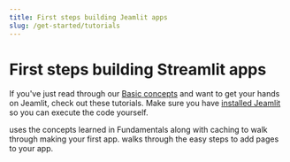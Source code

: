 ```yaml
---
title: First steps building Jeamlit apps
slug: /get-started/tutorials
---
```


# First steps building Streamlit apps

If you've just read through our [Basic concepts](/get-started/fundamentals/main-concepts) and want to get your hands on Jeamlit, check out these tutorials. Make sure you have [installed Jeamlit](/get-started/installation) so you can execute the code yourself.

<InlineCalloutContainer>
    <InlineCallout
        color="red-70"
        icon="description"
        bold="Create an app"
        href="/get-started/tutorials/create-an-app"
    >uses the concepts learned in Fundamentals along with caching to walk through making your first app.</InlineCallout>
    <InlineCallout
        color="red-70"
        icon="auto_stories"
        bold="Create a multipage app"
        href="/get-started/tutorials/create-a-multipage-app"
    >walks through the easy steps to add pages to your app.</InlineCallout>
</InlineCalloutContainer>
